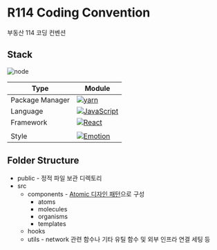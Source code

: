 # R114 Coding Convention

부동산 114 코딩 컨벤션

## Stack

![node](https://img.shields.io/badge/Node-v18.13.0-<>.svg?color=green)

| Type            | Module                                                                                                                                                                                                                               |
| --------------- | ------------------------------------------------------------------------------------------------------------------------------------------------------------------------------------------------------------------------------------ |
| Package Manager | [![yarn](https://img.shields.io/badge/Yarn-v1.22.19-117cad.svg)](https://yarnpkg.com/)                                                                                                                                               |
| Language        | [![JavaScript](https://img.shields.io/badge/JavaScript-v4.9.4-3178c6.svg)](https://www.typescriptlang.org/)                                                                                                                          |
| Framework       | [![React](https://img.shields.io/badge/React-v18.2.0-61dafb.svg)](https://nextjs.org/)                                                       
                          |
| Style           | [![Emotion](https://img.shields.io/badge/Emotion-v11.10.5-c43bad.svg)](https://emotion.sh/docs/introduction/)                                                                                                                        |


## Folder Structure

- public - 정적 파일 보관 디렉토리
- src
  - components - [Atomic 디자인 패턴](https://danilowoz.com/blog/atomic-design-with-react)으로 구성
    - atoms
    - molecules
    - organisms
    - templates
  - hooks
  - utils - network 관련 함수나 기타 유틸 함수 및 외부 인프라 연결 세팅 등
